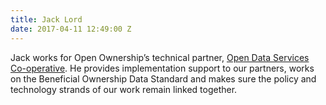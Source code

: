 ```yaml
---
title: Jack Lord
date: 2017-04-11 12:49:00 Z
---
```


Jack works for Open Ownership’s technical partner, [Open Data Services Co-operative](https://opendataservices.coop/). He provides implementation support to our partners, works on the Beneficial Ownership Data Standard and makes sure the policy and technology strands of our work remain linked together.